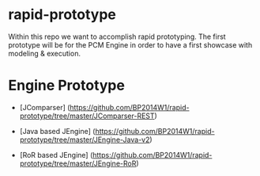 rapid-prototype
===============

Within this repo we want to accomplish rapid prototyping. The first prototype will be for the PCM Engine in order to have a first showcase with modeling  & execution.

Engine Prototype
===

* [JComparser] (https://github.com/BP2014W1/rapid-prototype/tree/master/JComparser-REST)

* [Java based JEngine] (https://github.com/BP2014W1/rapid-prototype/tree/master/JEngine-Java-v2)

* [RoR based JEngine] (https://github.com/BP2014W1/rapid-prototype/tree/master/JEngine-RoR)
